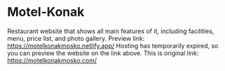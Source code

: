 # Motel-Konak

Restaurant website that shows all main features of it, including facilities, menu, price list, and photo gallery.
Preview link: https://motelkonakmosko.netlify.app/ 
Hosting has temporarily expired, so you can preview the website on the link above. This is original link: https://motelkonakmosko.com/
